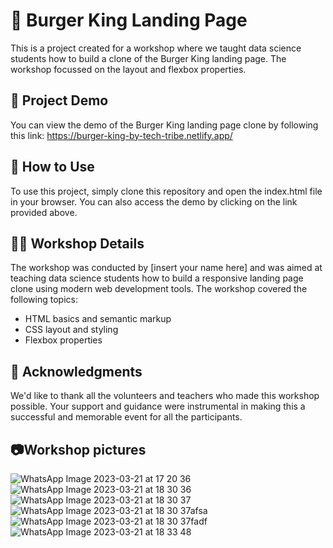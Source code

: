 # 🍔 Burger King Landing Page 
This is a project created for a workshop where we taught data science students how to build a clone of the Burger King landing page. The workshop focussed on the layout and flexbox properties.

## 🚀 Project Demo
You can view the demo of the Burger King landing page clone by following this link: https://burger-king-by-tech-tribe.netlify.app/

## 📖 How to Use
To use this project, simply clone this repository and open the index.html file in your browser. You can also access the demo by clicking on the link provided above.

## 👨‍🏫 Workshop Details
The workshop was conducted by [insert your name here] and was aimed at teaching data science students how to build a responsive landing page clone using modern web development tools. The workshop covered the following topics:

- HTML basics and semantic markup
- CSS layout and styling
- Flexbox properties

## 👏 Acknowledgments
We'd like to thank all the volunteers and teachers who made this workshop possible. Your support and guidance were instrumental in making this a successful and memorable event for all the participants.

## 📷Workshop pictures 
![WhatsApp Image 2023-03-21 at 17 20 36](https://user-images.githubusercontent.com/96219910/226614590-8fcda58e-d2be-487f-90dc-2e0ed7f03311.jpg)
![WhatsApp Image 2023-03-21 at 18 30 36](https://user-images.githubusercontent.com/96219910/226614598-1e1b70c1-9661-4f05-9380-7ba65849b7e8.jpg)
![WhatsApp Image 2023-03-21 at 18 30 37](https://user-images.githubusercontent.com/96219910/226614602-03beca89-cdaf-4208-bbd9-488717497d59.jpg)
![WhatsApp Image 2023-03-21 at 18 30 37afsa](https://user-images.githubusercontent.com/96219910/226614608-64788efb-016f-4b01-b487-ff6ec3d85b83.jpg)
![WhatsApp Image 2023-03-21 at 18 30 37fadf](https://user-images.githubusercontent.com/96219910/226614619-28e090a0-d568-4aff-b38d-40c2c81b1e27.jpg)
![WhatsApp Image 2023-03-21 at 18 33 48](https://user-images.githubusercontent.com/96219910/226614629-18468c55-b887-4c8c-ac87-8e3cbd7ae4f3.jpg)

